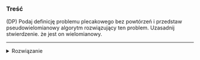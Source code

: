 ### Treść
(DP)
Podaj definicję problemu plecakowego bez powtórzeń i przedstaw pseudowielomianowy algorytm rozwiązujący ten problem. Uzasadnij stwierdzenie. że jest on wielomianowy.

------
<details><summary>Rozwiązanie</summary>
<p>

